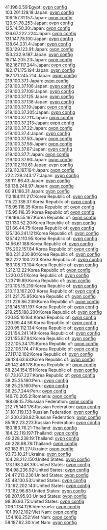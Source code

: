 41.196.0.59:Egypt: [ovpn config](vpn/41_196_0_59.ovpn)  
103.201.129.18:Japan: [ovpn config](vpn/103_201_129_18.ovpn)  
106.157.31.157:Japan: [ovpn config](vpn/106_157_31_157.ovpn)  
120.51.78.253:Japan: [ovpn config](vpn/120_51_78_253.ovpn)  
125.14.50.30:Japan: [ovpn config](vpn/125_14_50_30.ovpn)  
126.67.222.224:Japan: [ovpn config](vpn/126_67_222_224.ovpn)  
131.147.78.100:Japan: [ovpn config](vpn/131_147_78_100.ovpn)  
138.64.231.4:Japan: [ovpn config](vpn/138_64_231_4.ovpn)  
153.129.123.91:Japan: [ovpn config](vpn/153_129_123_91.ovpn)  
153.232.9.187:Japan: [ovpn config](vpn/153_232_9_187.ovpn)  
157.14.205.23:Japan: [ovpn config](vpn/157_14_205_23.ovpn)  
182.167.117.244:Japan: [ovpn config](vpn/182_167_117_244.ovpn)  
182.171.175.194:Japan: [ovpn config](vpn/182_171_175_194.ovpn)  
182.171.245.214:Japan: [ovpn config](vpn/182_171_245_214.ovpn)  
219.100.37.1:Japan: [ovpn config](vpn/219_100_37_1.ovpn)  
219.100.37.108:Japan: [ovpn config](vpn/219_100_37_108.ovpn)  
219.100.37.109:Japan: [ovpn config](vpn/219_100_37_109.ovpn)  
219.100.37.125:Japan: [ovpn config](vpn/219_100_37_125.ovpn)  
219.100.37.138:Japan: [ovpn config](vpn/219_100_37_138.ovpn)  
219.100.37.19:Japan: [ovpn config](vpn/219_100_37_19.ovpn)  
219.100.37.205:Japan: [ovpn config](vpn/219_100_37_205.ovpn)  
219.100.37.211:Japan: [ovpn config](vpn/219_100_37_211.ovpn)  
219.100.37.213:Japan: [ovpn config](vpn/219_100_37_213.ovpn)  
219.100.37.22:Japan: [ovpn config](vpn/219_100_37_22.ovpn)  
219.100.37.4:Japan: [ovpn config](vpn/219_100_37_4.ovpn)  
219.100.37.50:Japan: [ovpn config](vpn/219_100_37_50.ovpn)  
219.100.37.58:Japan: [ovpn config](vpn/219_100_37_58.ovpn)  
219.100.37.67:Japan: [ovpn config](vpn/219_100_37_67.ovpn)  
219.100.37.7:Japan: [ovpn config](vpn/219_100_37_7.ovpn)  
219.100.37.90:Japan: [ovpn config](vpn/219_100_37_90.ovpn)  
219.102.110.61:Japan: [ovpn config](vpn/219_102_110_61.ovpn)  
219.110.197.164:Japan: [ovpn config](vpn/219_110_197_164.ovpn)  
222.229.243.177:Japan: [ovpn config](vpn/222_229_243_177.ovpn)  
39.111.86.43:Japan: [ovpn config](vpn/39_111_86_43.ovpn)  
59.138.248.97:Japan: [ovpn config](vpn/59_138_248_97.ovpn)  
60.91.186.31:Japan: [ovpn config](vpn/60_91_186_31.ovpn)  
112.184.111.217:Korea Republic of: [ovpn config](vpn/112_184_111_217.ovpn)  
115.22.139.37:Korea Republic of: [ovpn config](vpn/115_22_139_37.ovpn)  
115.95.116.35:Korea Republic of: [ovpn config](vpn/115_95_116_35.ovpn)  
115.95.116.35:Korea Republic of: [ovpn config](vpn/115_95_116_35.ovpn)  
119.196.55.167:Korea Republic of: [ovpn config](vpn/119_196_55_167.ovpn)  
121.130.52.20:Korea Republic of: [ovpn config](vpn/121_130_52_20.ovpn)  
121.66.44.75:Korea Republic of: [ovpn config](vpn/121_66_44_75.ovpn)  
125.136.241.121:Korea Republic of: [ovpn config](vpn/125_136_241_121.ovpn)  
125.142.110.95:Korea Republic of: [ovpn config](vpn/125_142_110_95.ovpn)  
14.56.61.188:Korea Republic of: [ovpn config](vpn/14_56_61_188.ovpn)  
175.202.157.84:Korea Republic of: [ovpn config](vpn/175_202_157_84.ovpn)  
180.231.230.80:Korea Republic of: [ovpn config](vpn/180_231_230_80.ovpn)  
182.222.100.223:Korea Republic of: [ovpn config](vpn/182_222_100_223.ovpn)  
183.108.73.104:Korea Republic of: [ovpn config](vpn/183_108_73_104.ovpn)  
1.212.13.22:Korea Republic of: [ovpn config](vpn/1_212_13_22.ovpn)  
1.220.0.51:Korea Republic of: [ovpn config](vpn/1_220_0_51.ovpn)  
1.237.19.89:Korea Republic of: [ovpn config](vpn/1_237_19_89.ovpn)  
210.105.15.216:Korea Republic of: [ovpn config](vpn/210_105_15_216.ovpn)  
210.113.167.203:Korea Republic of: [ovpn config](vpn/210_113_167_203.ovpn)  
211.221.75.95:Korea Republic of: [ovpn config](vpn/211_221_75_95.ovpn)  
211.229.86.239:Korea Republic of: [ovpn config](vpn/211_229_86_239.ovpn)  
218.145.181.197:Korea Republic of: [ovpn config](vpn/218_145_181_197.ovpn)  
219.255.188.200:Korea Republic of: [ovpn config](vpn/219_255_188_200.ovpn)  
220.85.10.164:Korea Republic of: [ovpn config](vpn/220_85_10_164.ovpn)  
220.90.44.56:Korea Republic of: [ovpn config](vpn/220_90_44_56.ovpn)  
220.95.112.134:Korea Republic of: [ovpn config](vpn/220_95_112_134.ovpn)  
221.154.241.149:Korea Republic of: [ovpn config](vpn/221_154_241_149.ovpn)  
221.155.87.94:Korea Republic of: [ovpn config](vpn/221_155_87_94.ovpn)  
222.105.34.175:Korea Republic of: [ovpn config](vpn/222_105_34_175.ovpn)  
222.106.174.47:Korea Republic of: [ovpn config](vpn/222_106_174_47.ovpn)  
27.117.12.102:Korea Republic of: [ovpn config](vpn/27_117_12_102.ovpn)  
39.124.63.63:Korea Republic of: [ovpn config](vpn/39_124_63_63.ovpn)  
49.142.46.178:Korea Republic of: [ovpn config](vpn/49_142_46_178.ovpn)  
58.234.154.151:Korea Republic of: [ovpn config](vpn/58_234_154_151.ovpn)  
61.73.167.227:Korea Republic of: [ovpn config](vpn/61_73_167_227.ovpn)  
38.25.25.160:Peru: [ovpn config](vpn/38_25_25_160.ovpn)  
38.25.25.160:Peru: [ovpn config](vpn/38_25_25_160.ovpn)  
38.25.7.244:Peru: [ovpn config](vpn/38_25_7_244.ovpn)  
146.70.205.2:Romania: [ovpn config](vpn/146_70_205_2.ovpn)  
188.68.15.7:Russian Federation: [ovpn config](vpn/188_68_15_7.ovpn)  
212.75.140.176:Russian Federation: [ovpn config](vpn/212_75_140_176.ovpn)  
31.181.119.133:Russian Federation: [ovpn config](vpn/31_181_119_133.ovpn)  
31.200.238.82:Russian Federation: [ovpn config](vpn/31_200_238_82.ovpn)  
85.192.23.223:Russian Federation: [ovpn config](vpn/85_192_23_223.ovpn)  
180.183.76.21:Thailand: [ovpn config](vpn/180_183_76_21.ovpn)  
184.22.119.197:Thailand: [ovpn config](vpn/184_22_119_197.ovpn)  
49.228.238.19:Thailand: [ovpn config](vpn/49_228_238_19.ovpn)  
49.228.98.78:Thailand: [ovpn config](vpn/49_228_98_78.ovpn)  
62.182.81.27:Ukraine: [ovpn config](vpn/62_182_81_27.ovpn)  
93.73.10.21:Ukraine: [ovpn config](vpn/93_73_10_21.ovpn)  
104.28.212.150:United States: [ovpn config](vpn/104_28_212_150.ovpn)  
173.198.248.39:United States: [ovpn config](vpn/173_198_248_39.ovpn)  
184.98.236.92:United States: [ovpn config](vpn/184_98_236_92.ovpn)  
24.47.213.236:United States: [ovpn config](vpn/24_47_213_236.ovpn)  
45.48.130.53:United States: [ovpn config](vpn/45_48_130_53.ovpn)  
73.162.202.143:United States: [ovpn config](vpn/73_162_202_143.ovpn)  
73.162.96.83:United States: [ovpn config](vpn/73_162_96_83.ovpn)  
98.207.95.93:United States: [ovpn config](vpn/98_207_95_93.ovpn)  
98.36.93.75:United States: [ovpn config](vpn/98_36_93_75.ovpn)  
206.1.134.126:Venezuela: [ovpn config](vpn/206_1_134_126.ovpn)  
101.99.12.102:Viet Nam: [ovpn config](vpn/101_99_12_102.ovpn)  
1.54.166.252:Viet Nam: [ovpn config](vpn/1_54_166_252.ovpn)  
58.187.92.30:Viet Nam: [ovpn config](vpn/58_187_92_30.ovpn)  
